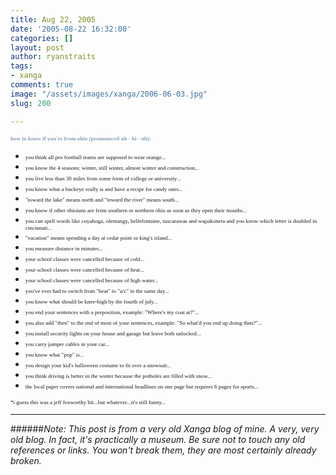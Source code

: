 ```yaml
---
title: Aug 22, 2005
date: '2005-08-22 16:32:00'
categories: []
layout: post
author: ryanstraits
tags:
- xanga
comments: true
image: "/assets/images/xanga/2006-06-03.jpg"
slug: 200

---
```

<span class="blacktextnb10"><span style="color:#879fb7;font-family:verdana;font-size:xx-small;"><strong>how to know if you're from ohio (pronounced uh - hi - uh):</strong></span></span>

<!-- break -->

<ul>
	<li><span class="blacktextnb10"><span style="font-family:verdana;font-size:xx-small;">you think all pro football teams are supposed to wear orange...</span></span></li>
	<li><span class="blacktextnb10"><span style="font-family:verdana;font-size:xx-small;">you know the 4 seasons: winter, still winter, almost winter and construction...</span></span></li>
	<li><span class="blacktextnb10"><span style="font-family:verdana;font-size:xx-small;">you live less than 30 miles from some form of college or university...</span></span></li>
	<li><span class="blacktextnb10"><span style="font-family:verdana;font-size:xx-small;">you know what a buckeye really is and have a recipe for candy ones...</span></span></li>
	<li><span class="blacktextnb10"><span style="font-family:verdana;font-size:xx-small;">"toward the lake" means north and "toward the river" means south...</span></span></li>
	<li><span class="blacktextnb10"><span style="font-family:verdana;font-size:xx-small;">you know if other ohioians are from southern or northern ohio as soon as they open their mouths...</span></span></li>
	<li><span class="blacktextnb10"><span style="font-family:verdana;font-size:xx-small;">you can spell words like cuyahoga, olentangy, bellefontaine, tuscarawas and wapakoneta and you know which letter is doubled in cincinnati...</span></span></li>
	<li><span class="blacktextnb10"><span style="font-family:verdana;font-size:xx-small;">"vacation" means spending a day at cedar point or king's island...</span></span></li>
	<li><span class="blacktextnb10"><span style="font-family:verdana;font-size:xx-small;">you measure distance in minutes...</span></span></li>
	<li><span class="blacktextnb10"><span style="font-family:verdana;font-size:xx-small;">your school classes were cancelled because of cold...</span></span></li>
	<li><span class="blacktextnb10"><span style="font-family:verdana;font-size:xx-small;">your school classes were cancelled because of heat...</span></span></li>
	<li><span class="blacktextnb10"><span style="font-family:verdana;font-size:xx-small;">your school classes were cancelled because of high water...</span></span></li>
	<li><span class="blacktextnb10"><span style="font-family:verdana;font-size:xx-small;">you've ever had to switch from "heat" to "a/c" in the same day...</span></span></li>
	<li><span class="blacktextnb10"><span style="font-family:verdana;font-size:xx-small;">you know what should be knee-high by the fourth of july...</span></span></li>
	<li><span class="blacktextnb10"><span style="font-family:verdana;font-size:xx-small;">you end your sentences with a preposition, example: "Where's my coat at?"...</span></span></li>
	<li><span class="blacktextnb10"><span style="font-family:verdana;font-size:xx-small;">you also add "then" to the end of most of your sentences, example: "So what'd you end up doing then?"...</span></span></li>
	<li><span class="blacktextnb10"><span style="font-family:verdana;font-size:xx-small;">you install security lights on your house and garage but leave both unlocked...</span></span></li>
	<li><span class="blacktextnb10"><span style="font-family:verdana;font-size:xx-small;">you carry jumper cables in your car...</span></span></li>
	<li><span class="blacktextnb10"><span style="font-family:verdana;font-size:xx-small;">you know what "pop" is...</span></span></li>
	<li><span class="blacktextnb10"><span style="font-family:verdana;font-size:xx-small;">you design your kid's halloween costume to fit over a snowsuit...</span></span></li>
	<li><span class="blacktextnb10"><span style="font-family:verdana;font-size:xx-small;">you think driving is better in the winter because the potholes are filled with snow...</span></span></li>
	<li><span class="blacktextnb10"><span style="font-family:verdana;font-size:xx-small;">the local paper covers national and international headlines on one page but requires 6 pages for sports...</span></span></li>
</ul>
<span class="blacktextnb10"><span style="font-family:Verdana;font-size:xx-small;">*i guess this was a jeff foxworthy bit...but whatever...it's still funny...</span></span>

---

######*Note: This post is from a very old Xanga blog of mine. A very, very old blog. In fact, it's practically a museum. Be sure not to touch any old references or links. You won't break them, they are most certainly already broken.*